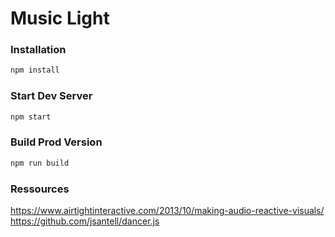 # Music Light

### Installation

```sh
npm install
```

### Start Dev Server

```sh
npm start
```

### Build Prod Version

```sh
npm run build
```

### Ressources

https://www.airtightinteractive.com/2013/10/making-audio-reactive-visuals/
https://github.com/jsantell/dancer.js
